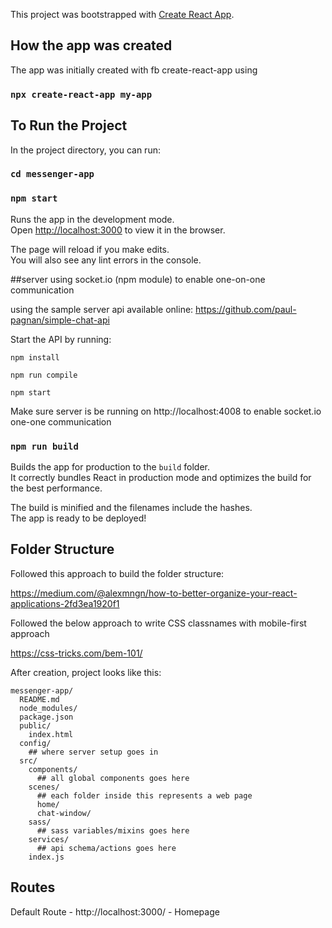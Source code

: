 This project was bootstrapped with [Create React App](https://github.com/facebookincubator/create-react-app).

## How the app was created

The app was initially created with fb create-react-app using
### `npx create-react-app my-app`

## To Run the Project

In the project directory, you can run:
### `cd messenger-app`
### `npm start`

Runs the app in the development mode.<br>
Open [http://localhost:3000](http://localhost:3000) to view it in the browser.

The page will reload if you make edits.<br>
You will also see any lint errors in the console.

##server
using socket.io (npm module) to enable one-on-one communication

using the sample server api available online:
https://github.com/paul-pagnan/simple-chat-api

Start the API by running:

```
npm install

npm run compile

npm start

```
Make sure server is be running on http://localhost:4008 to enable socket.io one-one communication

### `npm run build`

Builds the app for production to the `build` folder.<br>
It correctly bundles React in production mode and optimizes the build for the best performance.

The build is minified and the filenames include the hashes.<br>
The app is ready to be deployed!

## Folder Structure

Followed this approach to build the folder structure:

https://medium.com/@alexmngn/how-to-better-organize-your-react-applications-2fd3ea1920f1

Followed the below approach to write CSS classnames with mobile-first approach

https://css-tricks.com/bem-101/

After creation, project looks like this:

```
messenger-app/
  README.md
  node_modules/
  package.json
  public/
    index.html
  config/
    ## where server setup goes in
  src/
    components/
      ## all global components goes here
    scenes/
      ## each folder inside this represents a web page
      home/
      chat-window/
    sass/
      ## sass variables/mixins goes here
    services/
      ## api schema/actions goes here
    index.js
```

## Routes
Default Route - http://localhost:3000/ - Homepage
